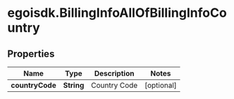 # egoisdk.BillingInfoAllOfBillingInfoCountry

## Properties

Name | Type | Description | Notes
------------ | ------------- | ------------- | -------------
**countryCode** | **String** | Country Code | [optional] 


